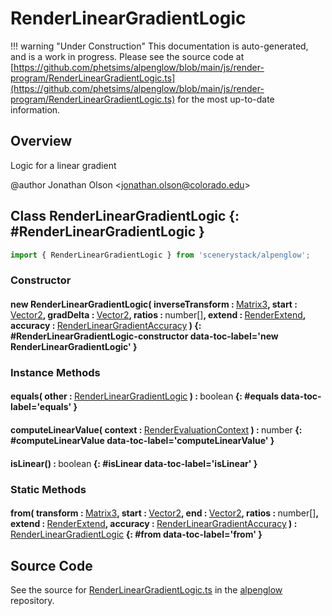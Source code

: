 # RenderLinearGradientLogic

!!! warning "Under Construction"
    This documentation is auto-generated, and is a work in progress. Please see the source code at
    [https://github.com/phetsims/alpenglow/blob/main/js/render-program/RenderLinearGradientLogic.ts](https://github.com/phetsims/alpenglow/blob/main/js/render-program/RenderLinearGradientLogic.ts) for the most up-to-date information.

## Overview

Logic for a linear gradient

@author Jonathan Olson &lt;jonathan.olson@colorado.edu&gt;

## Class RenderLinearGradientLogic {: #RenderLinearGradientLogic }


```js
import { RenderLinearGradientLogic } from 'scenerystack/alpenglow';
```
### Constructor

#### new RenderLinearGradientLogic( inverseTransform : <span style="font-weight: 400;">[Matrix3](../dot/Matrix3.md)</span>, start : <span style="font-weight: 400;">[Vector2](../dot/Vector2.md)</span>, gradDelta : <span style="font-weight: 400;">[Vector2](../dot/Vector2.md)</span>, ratios : <span style="font-weight: 400;"><span style="color: hsla(calc(var(--md-hue) + 180deg),80%,40%,1);">number</span>[]</span>, extend : <span style="font-weight: 400;">[RenderExtend](../alpenglow/RenderExtend.md)</span>, accuracy : <span style="font-weight: 400;">[RenderLinearGradientAccuracy](../alpenglow/RenderLinearGradientAccuracy.md)</span> ) {: #RenderLinearGradientLogic-constructor data-toc-label='new RenderLinearGradientLogic' }

### Instance Methods

#### equals( other : <span style="font-weight: 400;">[RenderLinearGradientLogic](../alpenglow/RenderLinearGradientLogic.md)</span> ) : <span style="font-weight: 400;"><span style="color: hsla(calc(var(--md-hue) + 180deg),80%,40%,1);">boolean</span></span> {: #equals data-toc-label='equals' }

#### computeLinearValue( context : <span style="font-weight: 400;">[RenderEvaluationContext](../alpenglow/RenderEvaluationContext.md)</span> ) : <span style="font-weight: 400;"><span style="color: hsla(calc(var(--md-hue) + 180deg),80%,40%,1);">number</span></span> {: #computeLinearValue data-toc-label='computeLinearValue' }

#### isLinear() : <span style="font-weight: 400;"><span style="color: hsla(calc(var(--md-hue) + 180deg),80%,40%,1);">boolean</span></span> {: #isLinear data-toc-label='isLinear' }

### Static Methods

#### from( transform : <span style="font-weight: 400;">[Matrix3](../dot/Matrix3.md)</span>, start : <span style="font-weight: 400;">[Vector2](../dot/Vector2.md)</span>, end : <span style="font-weight: 400;">[Vector2](../dot/Vector2.md)</span>, ratios : <span style="font-weight: 400;"><span style="color: hsla(calc(var(--md-hue) + 180deg),80%,40%,1);">number</span>[]</span>, extend : <span style="font-weight: 400;">[RenderExtend](../alpenglow/RenderExtend.md)</span>, accuracy : <span style="font-weight: 400;">[RenderLinearGradientAccuracy](../alpenglow/RenderLinearGradientAccuracy.md)</span> ) : <span style="font-weight: 400;">[RenderLinearGradientLogic](../alpenglow/RenderLinearGradientLogic.md)</span> {: #from data-toc-label='from' }



## Source Code

See the source for [RenderLinearGradientLogic.ts](https://github.com/phetsims/alpenglow/blob/main/js/render-program/RenderLinearGradientLogic.ts) in the [alpenglow](https://github.com/phetsims/alpenglow) repository.
